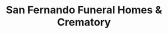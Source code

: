 ---
title: "San Fernando Funeral Homes & Crematory"
url: /batangas-city/san-fernando-funeral-homes-and-crematory/
shop: funeral directors
---